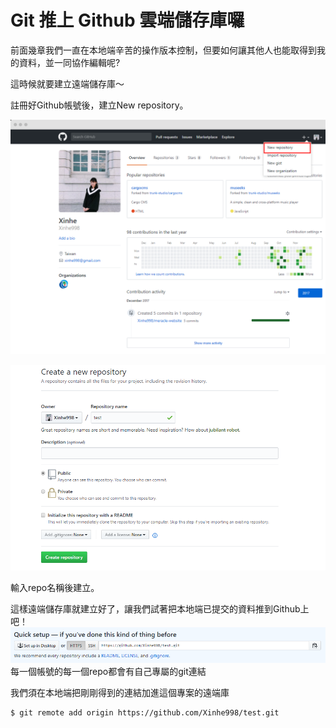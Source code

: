 # Git 推上 Github 雲端儲存庫囉

前面幾章我們一直在本地端辛苦的操作版本控制，但要如何讓其他人也能取得到我的資料，並一同協作編輯呢?

這時候就要建立遠端儲存庫～

註冊好Github帳號後，建立New repository。

![](/assets/xinhe_github.png)

![](/assets/22.png)

輸入repo名稱後建立。

這樣遠端儲存庫就建立好了，讓我們試著把本地端已提交的資料推到Github上吧！![](/assets/23.png)每一個帳號的每一個repo都會有自己專屬的git連結

我們須在本地端把剛剛得到的連結加進這個專案的遠端庫

```
$ git remote add origin https://github.com/Xinhe998/test.git
```



